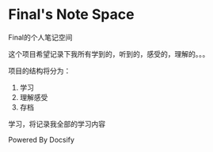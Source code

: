 # Final's Note Space

Final的个人笔记空间

这个项目希望记录下我所有学到的，听到的，感受的，理解的。。。

项目的结构将分为：

1. 学习
2. 理解感受
3. 存档

学习，将记录我全部的学习内容

Powered By Docsify
